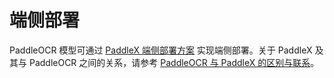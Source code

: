 # 端侧部署

PaddleOCR 模型可通过 [PaddleX 端侧部署方案](https://paddlepaddle.github.io/PaddleX/3.0/pipeline_deploy/edge_deploy.html) 实现端侧部署。关于 PaddleX 及其与 PaddleOCR 之间的关系，请参考 [PaddleOCR 与 PaddleX 的区别与联系](../paddleocr_and_paddlex.md#1-paddleocr-与-paddlex-的区别与联系)。
